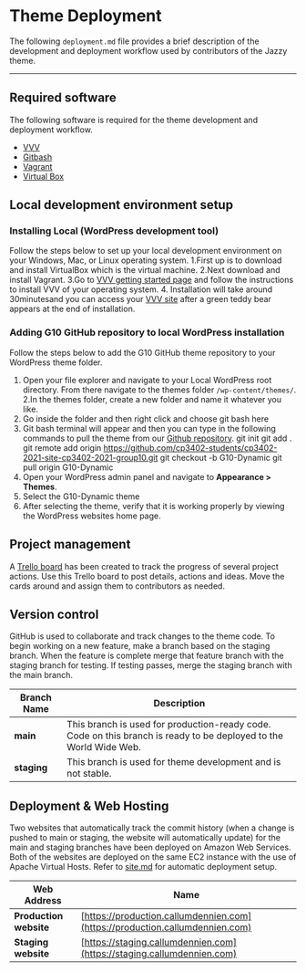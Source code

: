 # Theme Deployment
The following `deployment.md` file provides a brief description of the development and deployment workflow used by contributors of the Jazzy theme.

___
## Required software
The following software is required for the theme development and deployment workflow.
- [VVV](https://varyingvagrantvagrants.org/)
- [Gitbash](https://git-scm.com/)
- [Vagrant](https://www.vagrantup.com/)
- [Virtual Box](https://www.virtualbox.org/)

## Local development environment setup
### Installing Local (WordPress development tool)
Follow the steps below to set up your local development environment on your Windows, Mac, or Linux operating system.
1.First up is to download and install VirtualBox which is the virtual machine.
2.Next download and install Vagrant.
3.Go to [VVV getting started page](https://varyingvagrantvagrants.org/docs/en-US/installation/) and follow the instructions to install VVV of your operating system.
4. Installation will take around 30minutesand you can access your [VVV site](https://vvv.test.com) after a green teddy bear appears at the end of installation.

### Adding G10 GitHub repository to local WordPress installation
Follow the steps below to add the G10 GitHub theme repository to your WordPress theme folder.
1. Open your file explorer and navigate to your Local WordPress root directory. From there navigate to the themes folder `/wp-content/themes/`.
2.In the themes folder, create a new folder and name it whatever you like.
3. Go inside the folder and then right click and choose git bash here
4. Git bash terminal will appear and then you can type in the following commands to pull the theme from our [Github repository](https://github.com/cp3402-students/cp3402-2021-site-cp3402-2021-group10).
git init
git add .
git remote add origin https://github.com/cp3402-students/cp3402-2021-site-cp3402-2021-group10.git
git checkout -b G10-Dynamic
git pull origin G10-Dynamic
4. Open your WordPress admin panel and navigate to **Appearance > Themes**.
5. Select the G10-Dynamic theme
6. After selecting the theme, verify that it is working properly by viewing the WordPress websites home page.

## Project management
A [Trello board](https://trello.com/invite/b/sOGpE2zM/bf357bb64a6533dd8aebb13b321b3faf/content-managment-group-10) has been created to track the progress of several project actions. Use this Trello board to post details, actions and ideas. Move the cards around and assign them to contributors as needed.

## Version control
GitHub is used to collaborate and track changes to the theme code. To begin working on a new feature, make a branch based on the staging branch. When the feature is complete merge that feature branch with the staging branch for testing. If testing passes, merge the staging branch with the main branch.


Branch Name | Description
------------|------------
**main** | This branch is used for production-ready code. Code on this branch is ready to be deployed to the World Wide Web.
**staging** | This branch is used for theme development and is not stable.

## Deployment & Web Hosting
Two websites that automatically track the commit history (when a change is pushed to main or staging, the website will automatically update) for the main and staging branches have been deployed on Amazon Web Services. Both of the websites are deployed on the same EC2 instance with the use of Apache Virtual Hosts. Refer to [site.md](site.md) for automatic deployment setup.

Web Address | Name
------------- | -------------
**Production website** | [https://production.callumdennien.com](https://production.callumdennien.com)
**Staging website** | [https://staging.callumdennien.com](https://staging.callumdennien.com)

